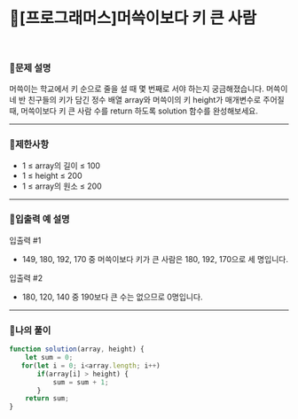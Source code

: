# 🦄[프로그래머스]머쓱이보다 키 큰 사람
<br/>

### 🧡문제 설명
머쓱이는 학교에서 키 순으로 줄을 설 때 몇 번째로 서야 하는지 궁금해졌습니다. 머쓱이네 반 친구들의 키가 담긴 정수 배열 array와 머쓱이의 키 height가 매개변수로 주어질 때, 머쓱이보다 키 큰 사람 수를 return 하도록 solution 함수를 완성해보세요.
***
### 💛제한사항
- 1 ≤ array의 길이 ≤ 100
- 1 ≤ height ≤ 200
- 1 ≤ array의 원소 ≤ 200
***
### 💙입출력 예 설명
입출력 #1
- 149, 180, 192, 170 중 머쓱이보다 키가 큰 사람은 180, 192, 170으로 세 명입니다.

입출력 #2
- 180, 120, 140 중 190보다 큰 수는 없으므로 0명입니다.
***
### 💜나의 풀이
```javascript
function solution(array, height) {
    let sum = 0;
   for(let i = 0; i<array.length; i++)
       if(array[i] > height) {
           sum = sum + 1;
       }
    return sum;
}
```
